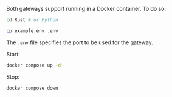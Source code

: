 Both gateways support running in a Docker container. To do so:

```bash
cd Rust # or Python

cp example.env .env
```

The `.env` file specifies the port to be used for the gateway.

Start:

```bash
docker compose up -d
```

Stop:

```bash
docker compose down
```
